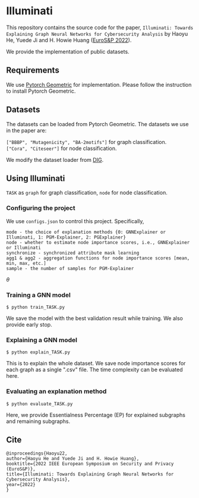 # Illuminati

This repository contains the source code for the paper, `Illuminati: Towards Explaining Graph Neural Networks for Cybersecurity Analysis` by Haoyu He, Yuede Ji and H. Howie Huang ([EuroS&P 2022](https://www.ieee-security.org/TC/EuroSP2022/)).

We provide the implementation of public datasets.

## Requirements

We use [Pytorch Geometric](https://pytorch-geometric.readthedocs.io/en/latest/#) for implementation. Please follow the instruction to install Pytorch Geometric.

## Datasets

The datasets can be loaded from Pytorch Geometric. The datasets we use in the paper are:

`["BBBP", "Mutagenicity", "BA-2motifs"]` for graph classification. <br/>
`["Cora", "Citeseer"]` for node classification.

We modify the dataset loader from [DIG](https://github.com/divelab/DIG).

## Using Illuminati

`TASK` as `graph` for graph classification, `node` for node classification.

### Configuring the project

We use `configs.json` to control this project. Specifically,

```
mode - the choice of explanation methods {0: GNNExplainer or Illuminati, 1: PGM-Explainer, 2: PGExplainer} 
node - whether to estimate node importance scores, i.e., GNNExplainer or Illuminati 
synchronize - synchronized attribute mask learning 
agg1 & agg2 - aggregation functions for node importance scores [mean, min, max, etc.] 
sample - the number of samples for PGM-Explainer
```

$\theta$

### Training a GNN model

```
$ python train_TASK.py
```

We save the model with the best validation result while training. We also provide early stop.

### Explaining a GNN model

```
$ python explain_TASK.py
```

This is to explain the whole dataset. We save node importance scores for each graph as a single ".csv" file. The time complexity can be evaluated here.

### Evaluating an explanation method

```
$ python evaluate_TASK.py
```

Here, we provide Essentialness Percentage (EP) for explained subgraphs and remaining subgraphs.

## Cite

```
@inproceedings{Haoyu22,
author={Haoyu He and Yuede Ji and H. Howie Huang},
booktitle={2022 IEEE European Symposium on Security and Privacy (EuroS&P)},
title={Illuminati: Towards Explaining Graph Neural Networks for Cybersecurity Analysis},
year={2022}
}
```

